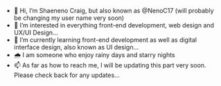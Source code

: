 - 👋 Hi, I’m Shaeneno Craig, but also known as @NenoC17 (will probably be changing my user name very soon)
- 👀 I’m interested in everything front-end development, web design and UX/UI Design...
- 🌱 I’m currently learning front-end development as well as digital interface design, also known as UI design...
- 🌧 I am someone who enjoy rainy days and starry nights
- 📫 As far as how to reach me, I will be updating this part very soon. Please check back for any updates...

<!---
NenoC17/NenoC17 is a ✨ special ✨ repository because its `README.md` (this file) appears on your GitHub profile.
You can click the Preview link to take a look at your changes.
--->
